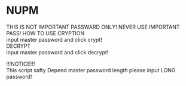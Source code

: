 # NUPM
THIS IS NOT IMPORTANT PASSWARD ONLY! NEVER USE IMPORTANT PASS!
HOW TO USE
CRYPTION  
input master password and click crypt!  
DECRYPT  
input master password and click decrypt!  
  
!!!NOTICE!!!  
This script safty Depend master password length please input LONG password!
